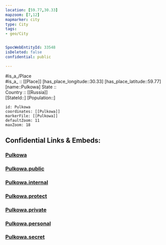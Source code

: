 ```yaml
---
location: [59.77,30.33] 
mapzoom: [7,12] 
mapmarker: city 
type: City
tags:
- geo/City


SpocWebEntityId: 33548
isDeleted: false
confidential: public

---
```

#is_a_/Place  
#is_a_ :: [[Place]] 
[has_place_longitude::30.33] 
[has_place_latitude::59.77] 
[name::Pulkowa] 
State ::  
Country :: [[Russia]]  
[StateId::] 
[Population::] 



```leaflet
id: Pulkowa
coordinates: [[Pulkowa]] 
markerFile: [[Pulkowa]] 
defaultZoom: 11 
maxZoom: 18
```


## Confidential Links & Embeds: 

### [Pulkowa](/_Standards/Earth/Continent/Europe/Europe~East/Russia/Russia~NorthWest/St.Petersburg,City/City/Pulkowa.md) 

### [Pulkowa.public](/_public/Earth/Continent/Europe/Europe~East/Russia/Russia~NorthWest/St.Petersburg,City/City/Pulkowa.public.md) 

### [Pulkowa.internal](/_internal/Earth/Continent/Europe/Europe~East/Russia/Russia~NorthWest/St.Petersburg,City/City/Pulkowa.internal.md) 

### [Pulkowa.protect](/_protect/Earth/Continent/Europe/Europe~East/Russia/Russia~NorthWest/St.Petersburg,City/City/Pulkowa.protect.md) 

### [Pulkowa.private](/_private/Earth/Continent/Europe/Europe~East/Russia/Russia~NorthWest/St.Petersburg,City/City/Pulkowa.private.md) 

### [Pulkowa.personal](/_personal/Earth/Continent/Europe/Europe~East/Russia/Russia~NorthWest/St.Petersburg,City/City/Pulkowa.personal.md) 

### [Pulkowa.secret](/_secret/Earth/Continent/Europe/Europe~East/Russia/Russia~NorthWest/St.Petersburg,City/City/Pulkowa.secret.md)

